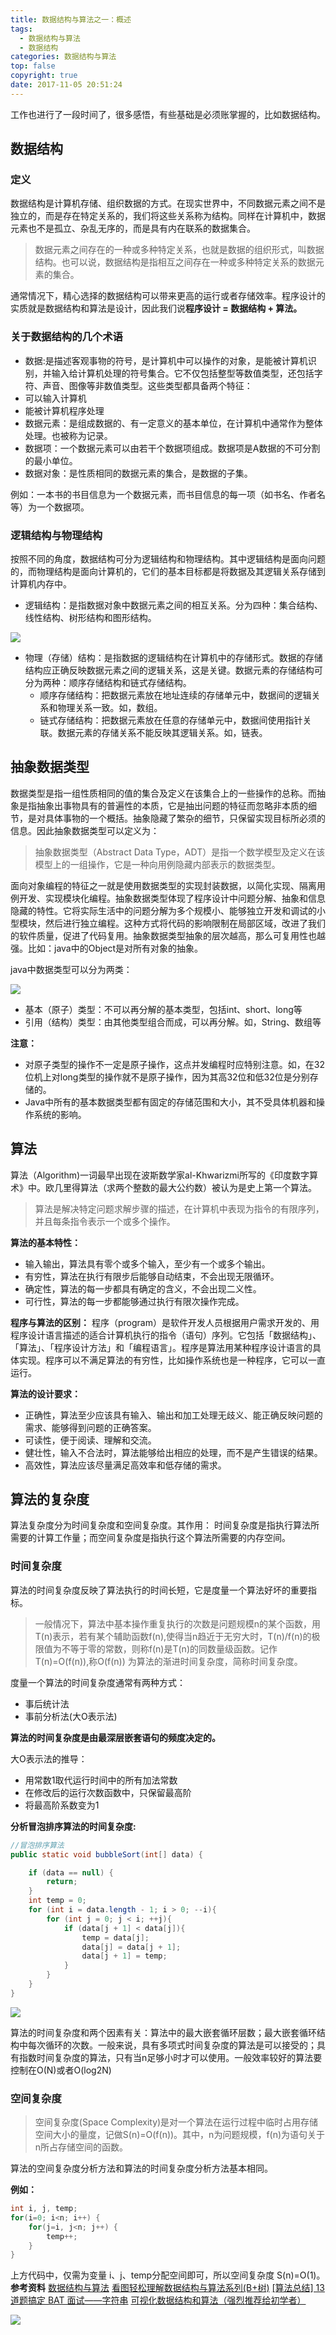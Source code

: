 ```yaml
---
title: 数据结构与算法之一：概述
tags:
  - 数据结构与算法
  - 数据结构
categories: 数据结构与算法
top: false
copyright: true
date: 2017-11-05 20:51:24
---
```

工作也进行了一段时间了，很多感悟，有些基础是必须账掌握的，比如数据结构。
<!--more-->
## 数据结构
### 定义
数据结构是计算机存储、组织数据的方式。在现实世界中，不同数据元素之间不是独立的，而是存在特定关系的，我们将这些关系称为结构。同样在计算机中，数据元素也不是孤立、杂乱无序的，而是具有内在联系的数据集合。
> 数据元素之间存在的一种或多种特定关系，也就是数据的组织形式，叫数据结构。也可以说，数据结构是指相互之间存在一种或多种特定关系的数据元素的集合。

通常情况下，精心选择的数据结构可以带来更高的运行或者存储效率。程序设计的实质就是数据结构和算法是设计，因此我们说**程序设计 = 数据结构 + 算法。**

### 关于数据结构的几个术语
* 数据:是描述客观事物的符号，是计算机中可以操作的对象，是能被计算机识别，并输入给计算机处理的符号集合。它不仅包括整型等数值类型，还包括字符、声音、图像等非数值类型。这些类型都具备两个特征：
 * 可以输入计算机
 * 能被计算机程序处理
* 数据元素：是组成数据的、有一定意义的基本单位，在计算机中通常作为整体处理。也被称为记录。
* 数据项：一个数据元素可以由若干个数据项组成。数据项是A数据的不可分割的最小单位。
* 数据对象：是性质相同的数据元素的集合，是数据的子集。

例如：一本书的书目信息为一个数据元素，而书目信息的每一项（如书名、作者名等）为一个数据项。

### 逻辑结构与物理结构
按照不同的角度，数据结构可分为逻辑结构和物理结构。其中逻辑结构是面向问题的，而物理结构是面向计算机的，它们的基本目标都是将数据及其逻辑关系存储到计算机内存中。
* 逻辑结构：是指数据对象中数据元素之间的相互关系。分为四种：集合结构、线性结构、树形结构和图形结构。

![](http://static.zhyjor.com/201808281532_363.png)

* 物理（存储）结构：是指数据的逻辑结构在计算机中的存储形式。数据的存储结构应正确反映数据元素之间的逻辑关系，这是关键。数据元素的存储结构可分为两种：顺序存储结构和链式存储结构。
  * 顺序存储结构：把数据元素放在地址连续的存储单元中，数据间的逻辑关系和物理关系一致。如，数组。
  * 链式存储结构：把数据元素放在任意的存储单元中，数据间使用指针关联。数据元素的存储关系不能反映其逻辑关系。如，链表。

## 抽象数据类型
数据类型是指一组性质相同的值的集合及定义在该集合上的一些操作的总称。而抽象是指抽象出事物具有的普遍性的本质，它是抽出问题的特征而忽略非本质的细节，是对具体事物的一个概括。抽象隐藏了繁杂的细节，只保留实现目标所必须的信息。因此抽象数据类型可以定义为：
> 抽象数据类型（Abstract Data Type，ADT）是指一个数学模型及定义在该模型上的一组操作，它是一种向用例隐藏内部表示的数据类型。

面向对象编程的特征之一就是使用数据类型的实现封装数据，以简化实现、隔离用例开发、实现模块化编程。抽象数据类型体现了程序设计中问题分解、抽象和信息隐藏的特性。它将实际生活中的问题分解为多个规模小、能够独立开发和调试的小型模块，然后进行独立编程。这种方式将代码的影响限制在局部区域，改进了我们的软件质量，促进了代码复用。抽象数据类型抽象的层次越高，那么可复用性也越强。比如：java中的Object是对所有对象的抽象。

java中数据类型可以分为两类：

![](http://static.zhyjor.com/201808281535_84.png)

* 基本（原子）类型：不可以再分解的基本类型，包括int、short、long等
* 引用（结构）类型：由其他类型组合而成，可以再分解。如，String、数组等

**注意：**
* 对原子类型的操作不一定是原子操作，这点并发编程时应特别注意。如，在32位机上对long类型的操作就不是原子操作，因为其高32位和低32位是分别存储的。
* Java中所有的基本数据类型都有固定的存储范围和大小，其不受具体机器和操作系统的影响。

## 算法
算法（Algorithm)一词最早出现在波斯数学家al-Khwarizmi所写的《印度数字算术》中。欧几里得算法（求两个整数的最大公约数）被认为是史上第一个算法。
> 算法是解决特定问题求解步骤的描述，在计算机中表现为指令的有限序列，并且每条指令表示一个或多个操作。

**算法的基本特性：**
* 输入输出，算法具有零个或多个输入，至少有一个或多个输出。
* 有穷性，算法在执行有限步后能够自动结束，不会出现无限循环。
* 确定性，算法的每一步都具有确定的含义，不会出现二义性。
* 可行性，算法的每一步都能够通过执行有限次操作完成。

**程序与算法的区别：**
程序（program）是软件开发人员根据用户需求开发的、用程序设计语言描述的适合计算机执行的指令（语句）序列。它包括「数据结构」、「算法」、「程序设计方法」和「编程语言」。程序是算法用某种程序设计语言的具体实现。程序可以不满足算法的有穷性，比如操作系统也是一种程序，它可以一直运行。

**算法的设计要求：**
* 正确性，算法至少应该具有输入、输出和加工处理无歧义、能正确反映问题的需求、能够得到问题的正确答案。
* 可读性，便于阅读、理解和交流。
* 健壮性，输入不合法时，算法能够给出相应的处理，而不是产生错误的结果。
* 高效性，算法应该尽量满足高效率和低存储的需求。

## 算法的复杂度
算法复杂度分为时间复杂度和空间复杂度。其作用： 时间复杂度是指执行算法所需要的计算工作量；而空间复杂度是指执行这个算法所需要的内存空间。
### 时间复杂度
算法的时间复杂度反映了算法执行的时间长短，它是度量一个算法好坏的重要指标。
> 一般情况下，算法中基本操作重复执行的次数是问题规模n的某个函数，用T(n)表示，若有某个辅助函数f(n),使得当n趋近于无穷大时，T(n)/f(n)的极限值为不等于零的常数，则称f(n)是T(n)的同数量级函数。记作T(n)=O(f(n)),称O(f(n)) 为算法的渐进时间复杂度，简称时间复杂度。

度量一个算法的时间复杂度通常有两种方式：
* 事后统计法
* 事前分析法(大O表示法)

**算法的时间复杂度是由最深层嵌套语句的频度决定的。**

大O表示法的推导：
* 用常数1取代运行时间中的所有加法常数
* 在修改后的运行次数函数中，只保留最高阶
* 将最高阶系数变为1

**分析冒泡排序算法的时间复杂度:**
```java
//冒泡排序算法
public static void bubbleSort(int[] data) {

    if (data == null) {
        return;
    }
    int temp = 0;
    for (int i = data.length - 1; i > 0; --i){
        for (int j = 0; j < i; ++j){
            if (data[j + 1] < data[j]){
                temp = data[j];
                data[j] = data[j + 1];
                data[j + 1] = temp;
            }
        }
    }
}
```
![](http://static.zhyjor.com/201808281548_970.png)

算法的时间复杂度和两个因素有关：算法中的最大嵌套循环层数；最大嵌套循环结构中每次循环的次数。一般来说，具有多项式时间复杂度的算法是可以接受的；具有指数时间复杂度的算法，只有当n足够小时才可以使用。一般效率较好的算法要控制在O(N)或者O(log2N)

### 空间复杂度
> 空间复杂度(Space Complexity)是对一个算法在运行过程中临时占用存储空间大小的量度，记做S(n)=O(f(n))。其中，n为问题规模，f(n)为语句关于n所占存储空间的函数。

算法的空间复杂度分析方法和算法的时间复杂度分析方法基本相同。

**例如：**
```java
int i, j, temp;
for(i=0; i<n; i++) {
    for(j=i, j<n; j++) {
        temp++;
    }
}
```
上方代码中，仅需为变量 i、j、temp分配空间即可，所以空间复杂度 S(n)=O(1)。
**参考资料**
[数据结构与算法](http://www.cnblogs.com/wangyingli/category/889107.html)
[看图轻松理解数据结构与算法系列(B+树)](https://juejin.im/post/5b9073f9f265da0acd209624)
[[算法总结] 13 道题搞定 BAT 面试——字符串](https://juejin.im/post/5b8f9aed6fb9a05d2e1b75d9)
[可视化数据结构和算法（强烈推荐给初学者）](https://blog.csdn.net/Dinosoft/article/details/6438748)

![](http://static.zhyjor.com/wexin.png)
